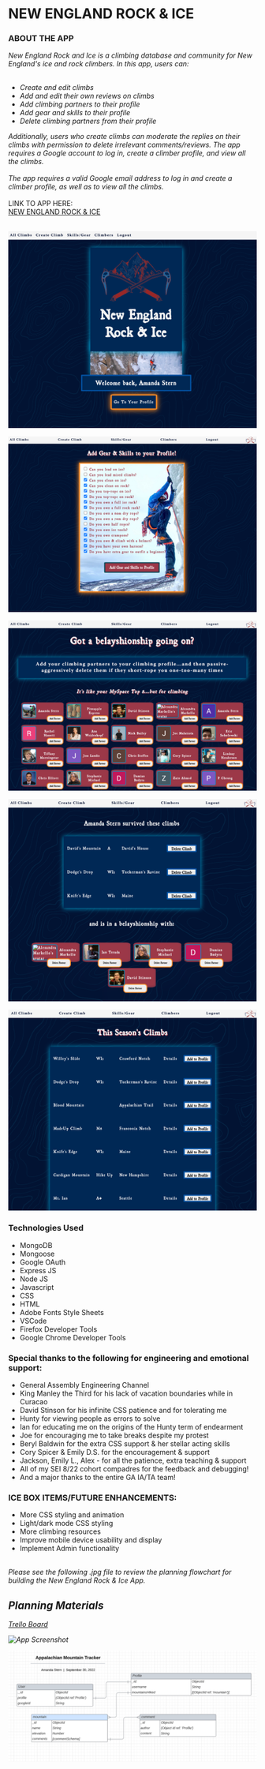 <h1>NEW ENGLAND ROCK & ICE</h1>

<h3>ABOUT THE APP</h3>

<i>
New England Rock and Ice is a climbing database and community for New England's ice and rock climbers. In this app, users can:
<br>
<br>
<ul>
<li>Create and edit climbs</li>
<li>Add and edit their own reviews on climbs</li> 
<li>Add climbing partners to their profile</li>
<li>Add gear and skills to their profile</li>
<li>Delete climbing partners from their profile</li>
</ul>
Additionally, users who create climbs can moderate the replies on their climbs with permission to delete irrelevant comments/reviews. The app requires a Google account to log in, create a climber profile, and view all the climbs.
<br>
<br>
The app requires a valid Google email address to log in and create a climber profile, as well as to view all the climbs.</i>
<br>
<br>
LINK TO APP HERE:
<br>
<a href="https://appalachian-mtns.fly.dev/">NEW ENGLAND ROCK & ICE</a>
<br>
<br>

![App Screenshot](./public/media/screenshot4.jpg)
<br>

![App Screenshot](./public/media/screenshot1.jpg)
<br>

![App Screenshot](./public/media/screenshot2.jpg)
<br>

![App Screenshot](./public/media/screenshot3.jpg)
<br>

![App Screenshot](./public/media/screenshot5.jpg)
<br>

<h3>Technologies Used</h3>
<ul>
  <li>MongoDB</li>
  <li>Mongoose</li>
  <li>Google OAuth</li>
  <li>Express JS</li>
  <li>Node JS</li>
  <li>Javascript</li>
  <li>CSS</li>
  <li>HTML</li>
  <li>Adobe Fonts Style Sheets</li>
  <li>VSCode</li>
  <li>Firefox Developer Tools</li>
  <li>Google Chrome Developer Tools</li>
</ul>
<h3>Special thanks to the following for engineering and emotional support:</h3>
<ul>
  <li>General Assembly Engineering Channel</li>
  <li>King Manley the Third for his lack of vacation boundaries while in Curacao</li>
  <li>David Stinson for his infinite CSS patience and for tolerating me </li>
  <li>Hunty for viewing people as errors to solve</li>
  <li>Ian for educating me on the origins of the Hunty term of endearment</li>
  <li>Joe for encouraging me to take breaks despite my protest</li>
  <li>Beryl Baldwin for the extra CSS support & her stellar acting skills</li>
  <li>Cory Spicer & Emily D.S. for the encouragement & support</li>
  <li>Jackson, Emily L., Alex - for all the patience, extra teaching & support</li>
  <li>All of my SEI 8/22 cohort compadres for the feedback and debugging!</li>
  <li>And a major thanks to the entire GA IA/TA team!</li>
</ul>
<h3>ICE BOX ITEMS/FUTURE ENHANCEMENTS:</h3>
<ul>
  <li>More CSS styling and animation</li>
  <li>Light/dark mode CSS styling</li>
  <li>More climbing resources</li>
  <li>Improve mobile device usability and display</li>
  <li>Implement Admin functionality</li>
</ul>
<br>
<i>Please see the following .jpg file to review the planning flowchart for building the New England Rock & Ice App.

<h2>Planning Materials</h2>

<a href="https://trello.com/b/qJ7ca6bM/appalachian-mtns-tracker">Trello Board</a>

![App Screenshot](./public/media/trello.jpg)
<br>

![App Screenshot](./public/media/ERD_AppMtns.png)
<br>